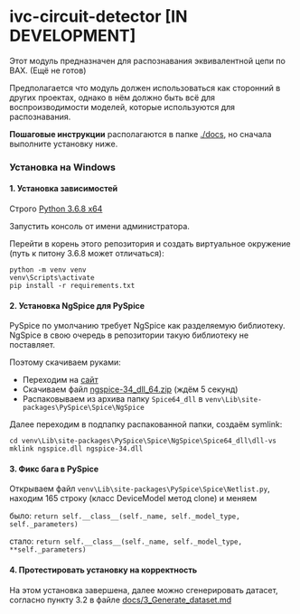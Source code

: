 # ivc-circuit-detector [IN DEVELOPMENT]

Этот модуль предназначен для распознавания эквивалентной цепи по ВАХ. (Ещё не готов)

Предполагается что модуль должен использоваться как сторонний в других проектах, однако в нём должно быть всё для воспроизводимости моделей, которые используются для распознавания.

**Пошаговые инструкции** располагаются в папке [./docs](./docs), но сначала выполните установку ниже.

### Установка на Windows

#### 1. Установка зависимостей

Строго [Python 3.6.8 x64](https://www.python.org/downloads/release/python-368/)

Запустить консоль от имени администратора.

Перейти в корень этого репозитория и создать виртуальное окружение (путь к питону 3.6.8 может отличаться):

```commandline
python -m venv venv
venv\Scripts\activate
pip install -r requirements.txt
```

#### 2. Установка NgSpice для PySpice
PySpice по умолчанию требует NgSpice как разделяемую библиотеку. NgSpice в свою очередь в репозитории такую библиотеку не поставляет.

Поэтому скачиваем руками:

* Переходим на [сайт](https://sourceforge.net/projects/ngspice/files/ng-spice-rework/old-releases/34/)
* Скачиваем файл [ngspice-34_dll_64.zip](https://sourceforge.net/projects/ngspice/files/ng-spice-rework/old-releases/34/ngspice-34_dll_64.zip/download) (ждём 5 секунд)
* Распаковываем из архива папку `Spice64_dll`  в `venv\Lib\site-packages\PySpice\Spice\NgSpice`

Далее переходим в подпапку распакованной папки, создаём symlink:

```commandline
cd venv\Lib\site-packages\PySpice\Spice\NgSpice\Spice64_dll\dll-vs
mklink ngspice.dll ngspice-34.dll
```

#### 3. Фикс бага в PySpice

Открываем файл `venv\Lib\site-packages\PySpice\Spice\Netlist.py`, находим 165 строку (класс DeviceModel метод clone) и меняем

было:
`return self.__class__(self._name, self._model_type, self._parameters)`

стало:
`return self.__class__(self._name, self._model_type, **self._parameters)`

#### 4. Протестировать установку на корректность

На этом установка завершена, далее можно сгенерировать датасет, согласно пункту 3.2 в файле [docs/3_Generate_dataset.md](docs/3_Generate_dataset.md)
